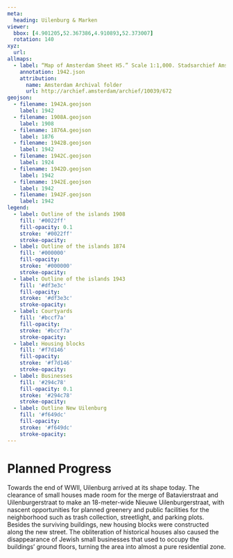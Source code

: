 ```yaml
---
meta:
  heading: Uilenburg & Marken
viewer:
  bbox: [4.901205,52.367386,4.910893,52.373007]
  rotation: 140
xyz:
  url:
allmaps:
  - label: “Map of Amsterdam Sheet H5.” Scale 1:1,000. Stadsarchief Amsterdam. Published by the Public Works Department and its legal successors, 1943.
    annotation: 1942.json
    attribution:
      name: Amsterdam Archival folder
      url: http://archief.amsterdam/archief/10039/672
geojson:
  - filename: 1942A.geojson
    label: 1942
  - filename: 1908A.geojson
    label: 1908
  - filename: 1876A.geojson
    label: 1876
  - filename: 1942B.geojson
    label: 1942
  - filename: 1942C.geojson
    label: 1924
  - filename: 1942D.geojson
    label: 1942
  - filename: 1942E.geojson
    label: 1942
  - filename: 1942F.geojson
    label: 1942
legend:
  - label: Outline of the islands 1908
    fill: '#0022ff'
    fill-opacity: 0.1
    stroke: '#0022ff'
    stroke-opacity:
  - label: Outline of the islands 1874
    fill: '#000000'
    fill-opacity:
    stroke: '#000000'
    stroke-opacity:
  - label: Outline of the islands 1943
    fill: '#df3e3c'
    fill-opacity:
    stroke: '#df3e3c'
    stroke-opacity:
  - label: Courtyards
    fill: '#bccf7a'
    fill-opacity:
    stroke: '#bccf7a'
    stroke-opacity:
  - label: Housing blocks
    fill: '#f7d146'
    fill-opacity:
    stroke: '#f7d146'
    stroke-opacity:
  - label: Businesses
    fill: '#294c78'
    fill-opacity: 0.1
    stroke: '#294c78'
    stroke-opacity:
  - label: Outline New Uilenburg
    fill: '#f649dc'
    fill-opacity:
    stroke: '#f649dc'
    stroke-opacity:
---
```

# Planned Progress
Towards the end of WWII, Uilenburg arrived at its shape today. The clearance of small houses made room for the merge of Batavierstraat and Uilenburgerstraat to make an 18-meter-wide Nieuwe Uilenburgerstraat, with nascent opportunities for planned greenery and public facilities for the neighborhood such as trash collection, streetlight, and parking plots. Besides the surviving buildings, new housing blocks were constructed along the new street. The obliteration of historical houses also caused the disappearance of Jewish small businesses that used to occupy the buildings’ ground floors, turning the area into almost a pure residential zone.
